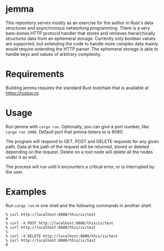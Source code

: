 # jemma

This repository serves mostly as an exercise for the author in Rust's data structures and asynchronous networking programming. There is a very bare-bones HTTP protocol handler that stores and retrieves hierarchically structures data from an ephemeral storage. Currently only boolean values are supported, but extending the code to handle more complex data mainly would require extending the HTTP parser. The ephemeral storage is able to handle keys and values of arbitrary complexity.

# Requirements

Building jemma requires the standard Rust toolchain that is available at https://rustup.rs.

# Usage

Run jemma with `cargo run`. Optionally, you can give a port number, like `cargo run 5000`. Default port that jemma listens to is 8080.

The program will respond to GET, POST and DELETE requests for any given path. Data at the path of the request will be returned, stored or deleted depending on the request. Delete on a root node will delete all the nodes under it as well.

The process will run until it encounters a critical error, or is interrupted by the user.

# Examples

Run `cargo run` in one shell and the following commands in another shell:

    % curl http://localhost:8080/this/is/test
    0
    % curl -X POST http://localhost:8080/this/is/test
    % curl http://localhost:8080/this/is/test
    1
    % curl -X DELETE http://localhost:8080/this/is/test
    % curl http://localhost:8080/this/is/test
    0
